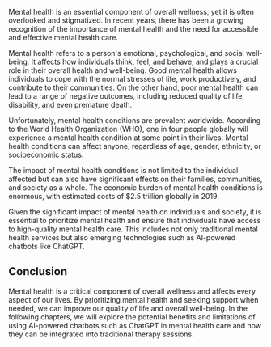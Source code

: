 
Mental health is an essential component of overall wellness, yet it is often overlooked and stigmatized. In recent years, there has been a growing recognition of the importance of mental health and the need for accessible and effective mental health care.

Mental health refers to a person's emotional, psychological, and social well-being. It affects how individuals think, feel, and behave, and plays a crucial role in their overall health and well-being. Good mental health allows individuals to cope with the normal stresses of life, work productively, and contribute to their communities. On the other hand, poor mental health can lead to a range of negative outcomes, including reduced quality of life, disability, and even premature death.

Unfortunately, mental health conditions are prevalent worldwide. According to the World Health Organization (WHO), one in four people globally will experience a mental health condition at some point in their lives. Mental health conditions can affect anyone, regardless of age, gender, ethnicity, or socioeconomic status.

The impact of mental health conditions is not limited to the individual affected but can also have significant effects on their families, communities, and society as a whole. The economic burden of mental health conditions is enormous, with estimated costs of $2.5 trillion globally in 2019.

Given the significant impact of mental health on individuals and society, it is essential to prioritize mental health and ensure that individuals have access to high-quality mental health care. This includes not only traditional mental health services but also emerging technologies such as AI-powered chatbots like ChatGPT.

Conclusion
----------

Mental health is a critical component of overall wellness and affects every aspect of our lives. By prioritizing mental health and seeking support when needed, we can improve our quality of life and overall well-being. In the following chapters, we will explore the potential benefits and limitations of using AI-powered chatbots such as ChatGPT in mental health care and how they can be integrated into traditional therapy sessions.
